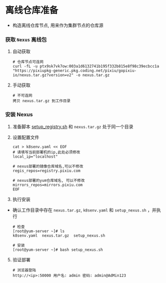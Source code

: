 # 离线仓库准备

- 构造离线仓库节点, 用来作为集群节点的仓库源

### 获取 `Nexus` 离线包
1. 自动获取
    ```shell
    # 仓库节点可连网
    curl -fL -u ptx9sk7vk7ow:003a1d6132741b195f332b815e8f98c39ecbcc1a "https://pixiupkg-generic.pkg.coding.net/pixiu/gopixiu-io/nexus.tar.gz?version=v2" -o nexus.tar.gz
    ```
2. 手动获取
    ```shell
    # 不可连网
    拷贝 nexus.tar.gz 到工作目录
    ```

### 安装 Nexus
1. 准备脚本 [setup_registry.sh](https://github.com/gopixiu-io/kubez-ansible/blob/master/tools/setup_registry.sh) 和 `nexus.tar.gz` 处于同一个目录

2. 设置配置文件
    ```shell
    cat > k8senv.yaml << EOF
    # 请填写当前部署机的ip,此处必须修改
    local_ip="localhost"
    
    # nexus部署的镜像仓库域名,可以不修改
    regis_repos=registry.pixiu.com
    
    # nexus部署的yum仓库域名, 可以不修改
    mirrors_repos=mirrors.pixiu.com
    EOF
    ```

3. 执行安装
- 确认工作目录中存在 `nexus.tar.gz`, `k8senv.yaml` 和 `setup_nexus.sh` ，并执行
    ```shell
    # 检查
    [root@yum-server ~]# ls
    k8senv.yaml  nexus.tar.gz  setup_nexus.sh
  
    # 安装
    [root@yum-server ~]# bash setup_nexus.sh
    ```

5. 验证部署
    ```shell
    # 浏览器登陆
    http://<ip>:50000 用户名: admin 密码: admin@AdMin123
    ```
